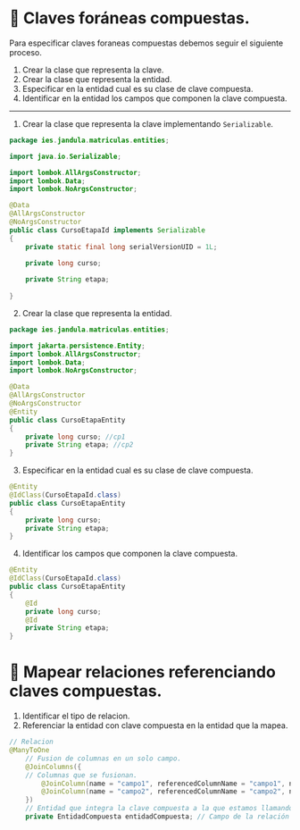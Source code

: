 # 📌 Claves foráneas compuestas.
Para especificar claves foraneas compuestas debemos seguir el siguiente proceso.
1. Crear la clase que representa la clave.
2. Crear la clase que representa la entidad.
3. Especificar en la entidad cual es su clase de clave compuesta.
4. Identificar en la entidad los campos que componen la clave compuesta.
   
--- 
   
1. Crear la clase que representa la clave implementando `Serializable`.
```java
package ies.jandula.matriculas.entities;

import java.io.Serializable;

import lombok.AllArgsConstructor;
import lombok.Data;
import lombok.NoArgsConstructor;

@Data
@AllArgsConstructor
@NoArgsConstructor
public class CursoEtapaId implements Serializable
{
	private static final long serialVersionUID = 1L;

	private long curso;
	
	private String etapa;
	
}
```
2. Crear la clase que representa la entidad.
```java
package ies.jandula.matriculas.entities;

import jakarta.persistence.Entity;
import lombok.AllArgsConstructor;
import lombok.Data;
import lombok.NoArgsConstructor;

@Data
@AllArgsConstructor
@NoArgsConstructor
@Entity
public class CursoEtapaEntity
{
	private long curso; //cp1
	private String etapa; //cp2
}
```
3. Especificar en la entidad cual es su clase de clave compuesta.
```java
@Entity
@IdClass(CursoEtapaId.class)
public class CursoEtapaEntity
{
	private long curso;
	private String etapa;
}
```
4. Identificar los campos que componen la clave compuesta.
```java
@Entity
@IdClass(CursoEtapaId.class)
public class CursoEtapaEntity
{
	@Id
	private long curso;
	@Id
	private String etapa;
}
```

# 📌 Mapear relaciones referenciando claves compuestas.
1. Identificar el tipo de relacion.
2. Referenciar la entidad con clave compuesta en la entidad que la mapea.
```java
// Relacion
@ManyToOne
    // Fusion de columnas en un solo campo.
    @JoinColumns({
	// Columnas que se fusionan.
        @JoinColumn(name = "campo1", referencedColumnName = "campo1", nullable = false),
        @JoinColumn(name = "campo2", referencedColumnName = "campo2", nullable = false)
    })
    // Entidad que integra la clave compuesta a la que estamos llamando.
    private EntidadCompuesta entidadCompuesta; // Campo de la relación ManyToOne
```

